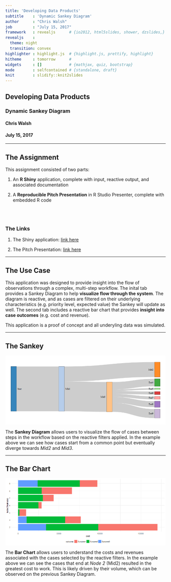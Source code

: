 ```yaml
---
title: 'Developing Data Products'
subtitle    : 'Dynamic Sankey Diagram'
author      : "Chris Walsh"
job         : "July 15, 2017"
framework   : revealjs      # {io2012, html5slides, shower, dzslides,}
revealjs    :
  theme: night
  transition: convex
highlighter : highlight.js  # {highlight.js, prettify, highlight}
hitheme     : tomorrow      # 
widgets     : []            # {mathjax, quiz, bootstrap}
mode        : selfcontained # {standalone, draft}
knit        : slidify::knit2slides
---
```


<style>
.reveal p {
    font-size: .75em;
}

.reveal small {
    width: 500px;
}

.reveal .slides {
    text-align: left;
}

.reveal .roll {
    vertical-align: text-bottom;
}

code {
    color: red;
}

.reveal pre code { 
     height: 250px;
}
</style>

## Developing Data Products
### Dynamic Sankey Diagram
#### Chris Walsh
#### July 15, 2017

---



## The Assignment

This assignment consisted of two parts:

1. An **R Shiny** application, complete with input, reactive output, and associated documentation

2. A **Reproducible Pitch Presentation** in R Studio Presenter, complete with embedded R code


<br>
<br>
 
### The Links

1. The Shiny application: [link here](https://cwalsh.shinyapps.io/developing_data_products_dynamic_sankey_diagram/)

2. The Pitch Presentation: [link here](https://chwalsh.github.io/DataProductDeck)


---


## The Use Case

This application was designed to provide insight into the flow of observations through a complex, multi-step workflow. The inital tab provides a Sankey Diagram to help **visualize flow through the system**. The diagram is reactive, and as cases are filtered on their underlying characteristics (e.g. priority level, expected value) the Sankey will update as well. The second tab includes a reactive bar chart that provides **insight into case outcomes** (e.g. cost and revenue). 

This application is a proof of concept and all underyling data was simulated.


---

## The Sankey

<img src="figure/Sankey-1.png" title="plot of chunk Sankey" alt="plot of chunk Sankey" style="display: block; margin: auto;" />

The **Sankey Diagram** allows users to visualize the flow of cases between steps in the workflow based on the reactive filters applied. In the example above we can see how cases start from a common point but eventually diverge towards *Mid2* and *Mid3*.

---

## The Bar Chart

<img src="figure/Bar-1.png" title="plot of chunk Bar" alt="plot of chunk Bar" style="display: block; margin: auto;" />

The **Bar Chart** allows users to understand the costs and revenues associated with the cases selected by the reactive filters. In the example above we can see the cases that end at *Node 2* (Mid2) resulted in the greatest cost to work. This is likely driven by their volume, which can be observed on the previous Sankey Diagram.
